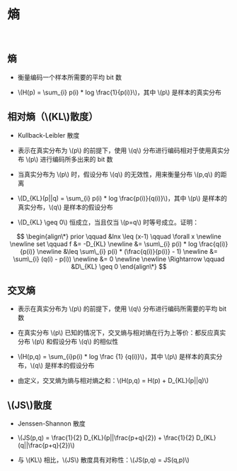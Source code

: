 <script type="text/javascript" src="http://cdn.mathjax.org/mathjax/latest/MathJax.js?config=default"></script>

# 熵

&nbsp;

## 熵

- 衡量编码一个样本所需要的平均 bit 数

- \\(H(p) = \sum_{i} p(i) * log \frac{1}{p(i)}\\)，其中 \\(p\\) 是样本的真实分布

## 相对熵（\\(KL\\)散度）

- Kullback-Leibler 散度

- 表示在真实分布为 \\(p\\) 的前提下，使用 \\(q\\) 分布进行编码相对于使用真实分布 \\(p\\) 进行编码所多出来的 bit 数

- 当真实分布为 \\(p\\) 时，假设分布 \\(q\\) 的无效性，用来衡量分布 \\(p,q\\) 的距离

- \\(D\_{KL}(p||q) = \sum_{i} p(i) * log \frac{p(i)}{q(i)}\\)，其中 \\(p\\) 是样本的真实分布，\\(q\\) 是样本的假设分布

- \\(D_{KL} \geq 0\\) 恒成立，当且仅当 \\(p=q\\) 时等号成立。证明：

$$
\begin{align\*}
prior \qquad &lnx \leq (x-1) \qquad \forall x \newline \newline
set \qquad f &= -D_{KL} \newline
&= \sum\_{i} p(i) * log \frac{q(i)}{p(i)} \newline
&\leq \sum\_{i} p(i) * (\frac{q(i)}{p(i)} - 1) \newline
&= \sum\_{i} (q(i) - p(i)) \newline
&= 0 \newline \newline
\Rightarrow \qquad &D\_{KL} \geq 0
\end{align\*}
$$

## 交叉熵

- 表示在真实分布为 \\(p\\) 的前提下，使用 \\(q\\) 分布进行编码所需要的平均 bit 数

- 在真实分布 \\(p\\) 已知的情况下，交叉熵与相对熵在行为上等价：都反应真实分布 \\(p\\) 和假设分布 \\(q\\) 的相似性

- \\(H(p,q) = \sum_{i}p(i) * log \frac {1} {q(i)}\\)，其中 \\(p\\) 是样本的真实分布，\\(q\\) 是样本的假设分布

- 由定义，交叉熵为熵与相对熵之和：\\(H(p,q) = H(p) + D_{KL}(p||q)\\)

## \\(JS\\)散度

- Jenssen-Shannon 散度

- \\(JS(p,q) = \frac{1}{2} D\_{KL}(p||\frac{p+q}{2}) + \frac{1}{2} D\_{KL}(q||\frac{p+q}{2})\\)

- 与 \\(KL\\) 相比，\\(JS\\) 散度具有对称性：\\(JS(p,q) = JS(q,p)\\)